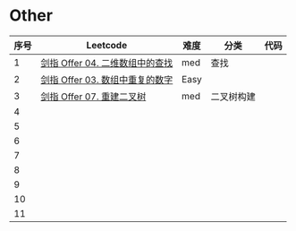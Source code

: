 # Other

| 序号 | Leetcode                                                     | 难度 | 分类       | 代码 |
| ---- | ------------------------------------------------------------ | ---- | ---------- | ---- |
| 1    | [剑指 Offer 04. 二维数组中的查找](https://leetcode.cn/problems/er-wei-shu-zu-zhong-de-cha-zhao-lcof/) | med  | 查找       |      |
| 2    | [剑指 Offer 03. 数组中重复的数字](https://leetcode.cn/problems/shu-zu-zhong-zhong-fu-de-shu-zi-lcof/) | Easy |            |      |
| 3    | [剑指 Offer 07. 重建二叉树](https://leetcode.cn/problems/zhong-jian-er-cha-shu-lcof/) | med  | 二叉树构建 |      |
| 4    |                                                              |      |            |      |
| 5    |                                                              |      |            |      |
| 6    |                                                              |      |            |      |
| 7    |                                                              |      |            |      |
| 8    |                                                              |      |            |      |
| 9    |                                                              |      |            |      |
| 10   |                                                              |      |            |      |
| 11   |                                                              |      |            |      |

